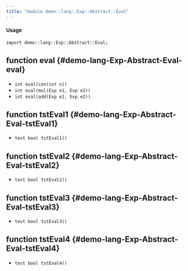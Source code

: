```yaml
---
title: "module demo::lang::Exp::Abstract::Eval"
---
```


#### Usage

`import demo::lang::Exp::Abstract::Eval;`

## function eval {#demo-lang-Exp-Abstract-Eval-eval}

* ``int eval(con(int n))``
* ``int eval(mul(Exp e1, Exp e2))``
* ``int eval(add(Exp e1, Exp e2))``

## function tstEval1 {#demo-lang-Exp-Abstract-Eval-tstEval1}

* ``test bool tstEval1()``

## function tstEval2 {#demo-lang-Exp-Abstract-Eval-tstEval2}

* ``test bool tstEval2()``

## function tstEval3 {#demo-lang-Exp-Abstract-Eval-tstEval3}

* ``test bool tstEval3()``

## function tstEval4 {#demo-lang-Exp-Abstract-Eval-tstEval4}

* ``test bool tstEval4()``

